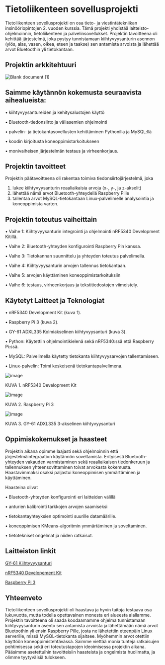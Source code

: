 



# Tietoliikenteen sovellusprojekti
Tietoliikenteen sovellusprojekti on osa tieto- ja viestintätekniikan insinööriopintojen 2. vuoden kurssia. Tämä projekti yhdistää laitteisto-ohjelmoinnin, tietoliikenteen ja palvelinsovellukset. Projektin tavoitteena oli kehittää järjestelmä, joka pystyy tunnistamaan kiihtyvyysanturin asennon (ylös, alas, vasen, oikea, eteen ja taakse) sen antamista arvoista ja lähettää arvot Bluetoothin yli tietokantaan.
## Projektin arkkitehtuuri
![Blank document (1)](https://github.com/user-attachments/assets/f0e6158f-fa61-4aba-8872-5d509d09ca10)
## Saimme käytännön kokemusta seuraavista aihealueista:

•	kiihtyvyysantureiden ja kehitysalustojen käyttö

•	Bluetooth-tiedonsiirto ja väliasemien ohjelmointi

•	palvelin- ja tietokantasovellusten kehittäminen Pythonilla ja MySQL:llä

•	koodin kirjoitusta koneoppimistarkoitukseen

•	monivaiheisen järjestelmän testaus ja virheenkorjaus.

## Projektin tavoitteet
Projektin päätavoitteena oli rakentaa toimiva tiedonsiirtojärjestelmä, joka
1.	lukee kiihtyvyysanturin reaaliaikaisia arvoja (x-, y-, ja z-akselit)
2.	lähettää nämä arvot Bluetooth-yhteydellä Raspberry Pille
3.	tallentaa arvot MySQL-tietokantaan Linux-palvelimelle analysointia ja koneoppimista varten.

## Projektin toteutus vaiheittain

•	Vaihe 1: Kiihtyvyysanturin integrointi ja ohjelmointi nRF5340 Development Kitillä.

•	Vaihe 2: Bluetooth-yhteyden konfigurointi Raspberry Pin kanssa.

•	Vaihe 3: Tietokannan suunnittelu ja yhteyden toteutus palvelimella.

•	Vaihe 4: Kiihtyvyysanturin arvojen tallennus tietokantaan.

•	Vaihe 5: arvojen käyttäminen koneoppimistarkoituksiin

•	Vaihe 6: testaus, virheenkorjaus ja tekstitiedostojen viimeistely.

## Käytetyt Laitteet ja Teknologiat

•	nRF5340 Development Kit (kuva 1).

•	Raspberry Pi 3 (kuva 2).

•	GY-61 ADXL335 Kolmiakselinen kiihtyvyysanturi (kuva 3).

•	Python: Käytettiin ohjelmointikielenä sekä nRF5340:ssä että Raspberry Pi:ssä.

•	MySQL: Palvelimella käytetty tietokanta kiihtyvyysarvojen tallentamiseen.

•	Linux-palvelin: Toimi keskeisenä tietokantapalvelimena.


 ![image](https://github.com/user-attachments/assets/1154c2b3-b45e-4d4b-a344-be6c4a75de87)
 
KUVA 1. nRF5340 Development Kit

 ![image](https://github.com/user-attachments/assets/8a1605dc-d331-468e-a641-49ff65765393)
 
KUVA 2. Raspberry Pi 3

![image](https://github.com/user-attachments/assets/eac1498c-35f9-4b53-ad6c-eb86f3152ad3)
 
KUVA 3. GY-61 ADXL335 3-akselinen kiihtyvyysanturi

## Oppimiskokemukset ja haasteet
Projektin aikana opimme laajasti sekä ohjelmoinnin että järjestelmäintegraation käytännön soveltamista. Erityisesti Bluetooth-yhteyden vakauden varmistaminen sekä reaaliaikaisen tiedonkeruun ja tallennuksen yhteensovittaminen toivat arvokasta kokemusta. Haastavimmaksi osaksi paljastui koneoppimisen ymmärtäminen ja käyttäminen.

Haasteina olivat

•	Bluetooth-yhteyden konfigurointi eri laitteiden välillä

•	anturien kalibrointi tarkkojen arvojen saamiseksi

•	tietokantayhteyksien optimointi suurille datamäärille.

•	koneoppimisen KMeans-algoritmin ymmärtäminen ja soveltaminen.

•	tietotekniset ongelmat ja niiden ratkaisut.

## Laitteiston linkit
[GY-61 Kiihtyvyysanturi](https://www.spelektroniikka.fi/p23824-gy-61-adxl335-3-akselinen-kiihtyvyysanturi-fi.html)

[nRF5340 Developement Kit](https://www.nordicsemi.com/Products/Development-hardware/nRF5340-DK)

[Raspberry Pi 3](https://www.raspberrypi.com/products/raspberry-pi-3-model-b-plus/)

## Yhteenveto
Tietoliikenteen sovellusprojekti oli haastava ja hyvin taitoja testaava osa lukuvuotta, mutta todella opettavainen monesta eri alueesta alallamme. Projektin tavoitteena oli saada koodaamamme ohjelma tunnistamaan kiihtyvyysanturin asento sen antamista arvoista ja lähettämään nämä arvot Bluetoothin yli ensin Raspberry Pille, josta ne lähetettiin eteenpäin Linux serverille, missä MySQL-tietokanta sijaitsee. Myöhemmin arvot otettiin käyttöön koneoppimistehtävässä. Saimme viettää monia tunteja ratkaisujen pohtimisessa sekä eri toteutustapojen ideoimisessa projektin aikana.  Pääsimme asetettuihin tavoitteisiin haasteista ja ongelmista huolimatta, ja olimme tyytyväisiä tulokseen.
